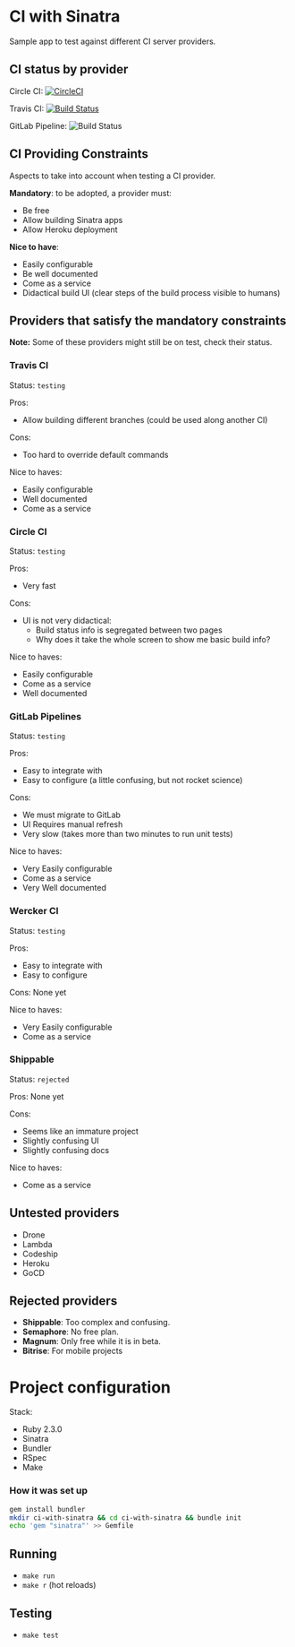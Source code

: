 # CI with Sinatra

Sample app to test against different CI server providers.

## CI status by provider

Circle CI:
[![CircleCI](https://circleci.com/gh/othman853/ci-with-sinatra/tree/master.svg?style=svg)](https://circleci.com/gh/othman853/ci-with-sinatra/tree/master)

Travis CI:
[![Build Status](https://travis-ci.org/othman853/ci-with-sinatra.svg?branch=master)](https://travis-ci.org/othman853/ci-with-sinatra)

GitLab Pipeline:
![Build Status](https://gitlab.com/othman853/ci-with-sinatra/badges/master/build.svg)

## CI Providing Constraints

Aspects to take into account when testing a CI provider.

__Mandatory__: to be adopted, a provider must:
- Be free
- Allow building Sinatra apps
- Allow Heroku deployment

__Nice to have__:
- Easily configurable
- Be well documented
- Come as a service
- Didactical build UI (clear steps of the build process visible to humans)


## Providers that satisfy the mandatory constraints

__Note:__ Some of these providers might still be on test, check their status.

### Travis CI

Status: `testing`

Pros:
- Allow building different branches (could be used along another CI)

Cons:
- Too hard to override default commands

Nice to haves:
- Easily configurable
- Well documented
- Come as a service

### Circle CI

Status: `testing`

Pros:
- Very fast

Cons:
- UI is not very didactical:
  - Build status info is segregated between two pages
  - Why does it take the whole screen to show me basic build info?

Nice to haves:
- Easily configurable
- Come as a service
- Well documented

### GitLab Pipelines

Status: `testing`

Pros:
- Easy to integrate with
- Easy to configure (a little confusing, but not rocket science)

Cons:
- We must migrate to GitLab
- UI Requires manual refresh
- Very slow (takes more than two minutes to run unit tests)

Nice to haves:
- Very Easily configurable
- Come as a service
- Very Well documented

### Wercker CI

Status: `testing`

Pros:
- Easy to integrate with
- Easy to configure

Cons: None yet

Nice to haves:
- Very Easily configurable
- Come as a service


### Shippable

Status: `rejected`

Pros: None yet

Cons:
- Seems like an immature project
- Slightly confusing UI
- Slightly confusing docs

Nice to haves:
- Come as a service


## Untested providers
- Drone
- Lambda
- Codeship
- Heroku
- GoCD


## Rejected providers
- __Shippable__: Too complex and confusing.
- __Semaphore__: No free plan.
- __Magnum__: Only free while it is in beta.
- __Bitrise__: For mobile projects

# Project configuration

Stack:
- Ruby 2.3.0
- Sinatra
- Bundler
- RSpec
- Make

### How it was set up

``` sh
gem install bundler
mkdir ci-with-sinatra && cd ci-with-sinatra && bundle init
echo 'gem "sinatra"' >> Gemfile
```

## Running
- `make run`
- `make r` (hot reloads)

## Testing
- `make test`
